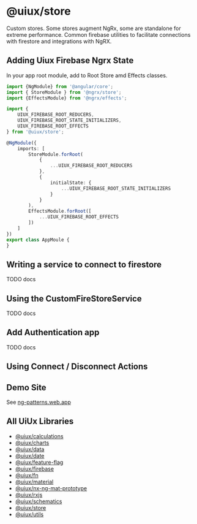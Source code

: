 # @uiux/store

Custom stores. Some stores augment NgRx, some are standalone for extreme performance. Common firebase utilities to facilitate connections with firestore and
integrations with NgRX.

## Adding Uiux Firebase Ngrx State

In your app root module, add to Root Store amd Effects classes.

```typescript
import {NgModule} from '@angular/core';
import { StoreModule } from '@ngrx/store';
import {EffectsModule} from '@ngrx/effects';

import {
    UIUX_FIREBASE_ROOT_REDUCERS,
    UIUX_FIREBASE_ROOT_STATE_INITIALIZERS,
    UIUX_FIREBASE_ROOT_EFFECTS
} from '@uiux/store';

@NgModule({
    imports: [
        StoreModule.forRoot(
            {
                ...UIUX_FIREBASE_ROOT_REDUCERS
            },
            {
                initialState: {
                    ...UIUX_FIREBASE_ROOT_STATE_INITIALIZERS
                }
            }
        ),
        EffectsModule.forRoot([
            ...UIUX_FIREBASE_ROOT_EFFECTS
        ])
    ]
})
export class AppMoule {
}

```

## Writing a service to connect to firestore
TODO docs

## Using the CustomFireStoreService
TODO docs

## Add Authentication app
TODO docs

## Using Connect / Disconnect Actions

## Demo Site

See [ng-patterns.web.app](https://ng-patterns.web.app/)

## All UiUx Libraries

- [@uiux/calculations](https://uiux-docs-calculations.web.app/index.html)
- [@uiux/charts](https://uiux-docs-charts.web.app/index.html)
- [@uiux/data](https://uiux-docs-data.web.app/index.html)
- [@uiux/date](https://uiux-docs-date.web.app/index.html)
- [@uiux/feature-flag](https://uiux-docs-feature-flag.web.app/index.html)
- [@uiux/firebase](https://uiux-docs-firebase.web.app/index.html)
- [@uiux/fn](https://uiux-docs-fn.web.app/index.html)
- [@uiux/material](https://uiux-docs-material.web.app/index.html)
- [@uiux/nx-ng-mat-prototype](https://uiux-docs-nx-ng-mat-prototype.web.app/index.html)
- [@uiux/rxjs](https://uiux-docs-rxjs.web.app/index.html)
- [@uiux/schematics](https://uiux-docs-schematics.web.app/index.html)
- [@uiux/store](https://uiux-docs-store.web.app/index.html)
- [@uiux/utils](https://uiux-docs-utils.web.app/index.html)
